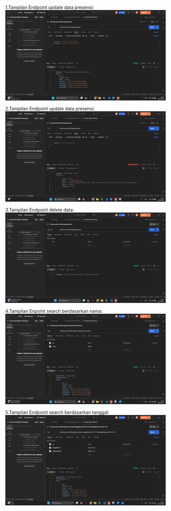 1.Tampilan Endpoint update data presensi:
   ![Update Data Presensi](./screenshots5/ENDPOINTUPDATEDATAPRESENSI.png)

2.Tampilan Endpoint update data presensi:
   ![Jika Format Tanggal Tidak Valid](./screenshots5/UPDATEFORMATTANGGALYANGDIISITIDAKVALID.png)

3.Tampilan Endpoint delete data:
   ![Delete Data](./screenshots5/ENDPOINTJIKADELETEDATA.png)

4.Tampilan Enpoint search berdasarkan nama:
   ![Search Berdasarkan Nama](./screenshots5/ENDPOINTSEARCHBERDASARKANNAMA.png)

5.Tampilan Endpoint search berdasarkan tanggal:
   ![Search Berdasarkan Tanggal](./screenshots5/ENDPOINTSEARCHBERDASARKANTANGGAL.png)